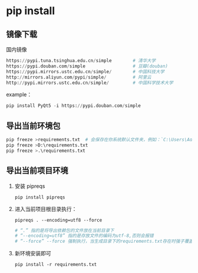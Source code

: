 # pip install

## 镜像下载

国内镜像

```python
https://pypi.tuna.tsinghua.edu.cn/simple		# 清华大学
https://pypi.douban.com/simple					# 豆瓣(douban) 
https://pypi.mirrors.ustc.edu.cn/simple/		# 中国科技大学 
http://mirrors.aliyun.com/pypi/simple/			# 阿里云 
http://pypi.mirrors.ustc.edu.cn/simple/			# 中国科学技术大学
```

example：

```python
pip install PyQt5 -i https://pypi.douban.com/simple
```

## 导出当前环境包

```python
pip freeze >requirements.txt  # 会保存在你系统默认文件夹，例如：`C:\Users\Administrator\`
pip freeze >D:\requirements.txt
pip freeze >.\requirements.txt
```

## 导出当前项目环境

1. 安装 pipreqs

   `pip install pipreqs`

2. 进入当前项目根目录执行：

   `pipreqs . --encoding=utf8 --force`

   ```python
   # “.” 指的是将导出依赖包的文件放在当前目录下
   # “--encoding=utf8” 指的是存放文件的编码为utf-8,否则会报错
   # “--force” --force 强制执行，当生成目录下的requirements.txt存在时强子覆盖
   ```

3. 新环境安装即可

   `pip install -r requirements.txt`

